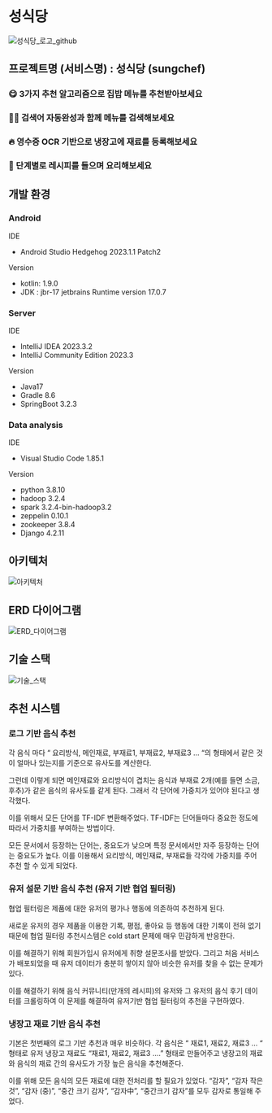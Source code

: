 # 성식당
![성식당_로고_github](/uploads/13685f7d0b381bc668ee1268f67e50f2/성식당_로고_github.jpg)

## 프로젝트명 (서비스명) : 성식당 (sungchef)

### 😋 3가지 추천 알고리즘으로 집밥 메뉴를 추천받아보세요

### 🧑‍🍳 검색어 자동완성과 함께 메뉴를 검색해보세요

### 🔥 영수증 OCR 기반으로 냉장고에 재료를 등록해보세요

### 🍴 단계별로 레시피를 들으며 요리해보세요

## 개발 환경

### Android

IDE
- Android Studio Hedgehog 2023.1.1 Patch2

Version
- kotlin: 1.9.0
- JDK : jbr-17 jetbrains Runtime version 17.0.7

### Server

IDE
- IntelliJ IDEA 2023.3.2
- IntelliJ Community Edition 2023.3

Version
- Java17
- Gradle 8.6
- SpringBoot 3.2.3

### Data analysis

IDE
- Visual Studio Code 1.85.1

Version
- python 3.8.10
- hadoop 3.2.4
- spark 3.2.4-bin-hadoop3.2
- zeppelin 0.10.1
- zookeeper 3.8.4
- Django 4.2.11

## 아키텍처
![아키텍처](/uploads/52a7c1681d58c759272b907ddd314e4c/아키텍처.JPG)

## ERD 다이어그램
![ERD_다이어그램](/uploads/e20c4bb61cf3eb7f53a9b259469ef4b3/ERD_다이어그램.JPG)

## 기술 스택
![기술_스택](/uploads/8c37e64fa77e5b2fde28fba494265cb0/기술_스택.JPG)

## 추천 시스템 

### 로그 기반 음식 추천
각 음식 마다 “ 요리방식, 메인재료, 부재료1, 부재료2, 부재료3 … “의 형태에서 같은 것이 얼마나 있는지를 기준으로 유사도를 계산한다. 

그런데 이렇게 되면 메인재료와 요리방식이 겹치는 음식과 부재료 2개(예를 들면 소금, 후추)가 같은 음식의 유사도를 같게 된다. 그래서 각 단어에 가중치가 있어야 된다고 생각했다. 

이를 위해서 모든 단어를 TF-IDF 변환해주었다. TF-IDF는 단어들마다 중요한 정도에 따라서 가중치를 부여하는 방법이다. 

모든 문서에서 등장하는 단어는, 중요도가 낮으며 특정 문서에서만 자주 등장하는 단어는 중요도가 높다.
이를 이용해서 요리방식, 메인재료, 부재료들 각각에 가중치를 주어 추천 할 수 있게 되었다.

### 유저 설문 기반 음식 추천 (유저 기반 협업 필터링)
협업 필터링은 제품에 대한 유저의 평가나 행동에 의존하여 추천하게 된다. 

새로운 유저의 경우 제품을 이용한 기록, 평점, 좋아요 등 행동에 대한 기록이 전혀 없기 때문에 협업 필터링 추천시스템은 cold start 문제에 매우 민감하게 반응한다. 

이를 해결하기 위해 회원가입시 유저에게 취향 설문조사를 받았다. 그리고 처음 서비스가 배포되었을 때 유저 데이터가 충분히 쌓이지 않아 비슷한 유저를 찾을 수 없는 문제가 있다. 

이를 해결하기 위해 음식 커뮤니티(만개의 레시피)의 유저와 그 유저의 음식 후기 데이터를 크롤링하여 이 문제를 해결하여 유저기반 협업 필터링의 추천을 구현하였다.

### 냉장고 재료 기반 음식 추천
기본은 첫번째의 로그 기반 추천과 매우 비슷하다. 각 음식은 “ 재료1, 재료2, 재료3 … “ 형태로 유저 냉장고 재료도 “재료1, 재료2, 재료3 ….” 형태로 만들어주고 냉장고의 재료와 음식의 재료 간의 유사도가 가장 높은 음식을 추천해준다. 

이를 위해 모든 음식의 모든 재료에 대한 전처리를 할 필요가 있었다. “감자”, “감자 작은것”, “감자 (중)”, “중간 크기 감자”, “감자中”, “중간크기 감자”를 모두 감자로 통일해 주었다.

